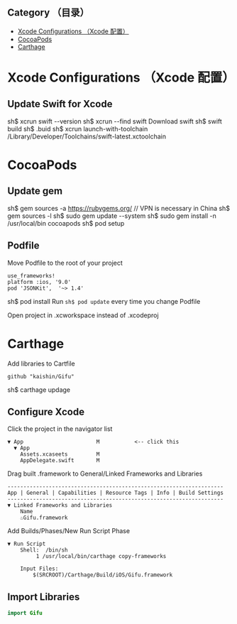 ## Category （目录）
*   [Xcode Configurations （Xcode 配置）](#xcode)
*   [CocoaPods](#cocoapods)
*   [Carthage](#carthage)

    
# Xcode Configurations （Xcode 配置） <a id="xcode"></a>
## Update Swift for Xcode
sh$ xcrun swift --version
sh$ xcrun --find swift
Download swift
sh$ swift build
sh$ .buid
sh$ xcrun launch-with-toolchain /Library/Developer/Toolchains/swift-latest.xctoolchain

# CocoaPods <a id="cocoapods"></a>
## Update gem
sh$ gem sources -a https://rubygems.org/    // VPN is necessary in China
sh$ gem sources -l
sh$ sudo gem update --system
sh$ sudo gem install -n /usr/local/bin cocoapods
sh$ pod setup
## Podfile
Move Podfile to the root of your project
```
use_frameworks! 
platform :ios, '9.0'
pod 'JSONKit',  '~> 1.4'

```

sh$ pod install
Run `sh$ pod update` every time you change Podfile

Open project in .xcworkspace instead of .xcodeproj


# Carthage <a id="carthage"></a>

Add libraries to Cartfile
```
github "kaishin/Gifu"
```
sh$ carthage updage

## Configure Xcode
Click the project in the navigator list
```
▼ App                       M           <-- click this
  ▼ App
    Assets.xcaseets         M
    AppDelegate.swift       M
```

Drag built .framework to General/Linked Frameworks and Libraries
```
--------------------------------------------------------------------
App | General | Capabilities | Resource Tags | Info | Build Settings
--------------------------------------------------------------------
▼ Linked Frameworks and Libraries
    Name
    ♨Gifu.framework    
```

Add Builds/Phases/New Run Script Phase
```
▼ Run Script
    Shell:  /bin/sh
         1 /usr/local/bin/carthage copy-frameworks
        
    Input Files:
        $(SRCROOT)/Carthage/Build/iOS/Gifu.framework
```

## Import Libraries
```swift
import Gifu
```
